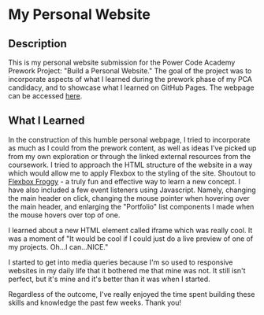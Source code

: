 # My Personal Website

## Description

This is my personal website submission for the Power Code Academy Prework Project: "Build a Personal Website." The goal of the project was to incorporate aspects of what I learned during the prework phase of my PCA candidacy, and to showcase what I learned on GitHub Pages. The webpage can be accessed [here](https://kyleghousel.github.io/my-personal-website/).

## What I Learned

In the construction of this humble personal webpage, I tried to incorporate as much as I could from the prework content, as well as ideas I've picked up from my own exploration or through the linked external resources from the coursework. I tried to approach the HTML structure of the website in a way which would allow me to apply Flexbox to the styling of the site. Shoutout to [Flexbox Froggy](https://flexboxfroggy.com/) - a truly fun and effective way to learn a new concept. I have also included a few event listeners using Javascript. Namely, changing the main header on click, changing the mouse pointer when hovering over the main header, and enlarging the "Portfolio" list components I made when the mouse hovers over top of one.

I learned about a new HTML element called iframe which was really cool. It was a moment of "It would be cool if I could just do a live preview of one of my projects. Oh...I can...NICE."

I started to get into media queries because I'm so used to responsive websites in my daily life that it bothered me that mine was not. It still isn't perfect, but it's mine and it's better than it was when I started.

Regardless of the outcome, I've really enjoyed the time spent building these skills and knowledge the past few weeks. Thank you!